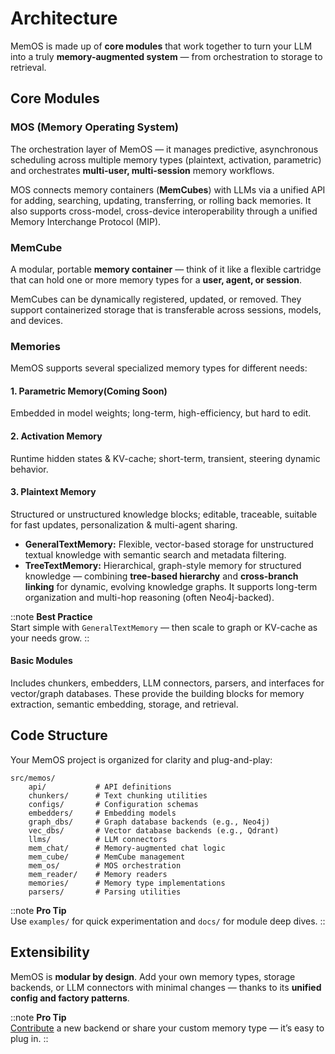 # Architecture

MemOS is made up of **core modules** that work together to turn your LLM into a truly **memory-augmented system** — from orchestration to storage to retrieval.

## Core Modules

### MOS (Memory Operating System)

The orchestration layer of MemOS — it
  manages predictive, asynchronous scheduling across multiple memory types (plaintext, activation, parametric) and orchestrates **multi-user, multi-session** memory workflows.

MOS connects memory containers (**MemCubes**) with LLMs via a unified API for adding, searching, updating, transferring, or rolling back memories. It also supports cross-model, cross-device interoperability through a unified Memory Interchange Protocol (MIP).

### MemCube
A modular, portable **memory container** — think of it like a flexible cartridge that can hold one or more memory types for a **user, agent, or session**.

MemCubes can be dynamically registered, updated, or removed. They support containerized storage that is transferable across sessions, models, and devices.

### Memories

  MemOS supports several specialized memory types for different needs:

#### 1. **Parametric Memory**(**Coming Soon**)

Embedded in model weights;
    long-term,
    high-efficiency, but hard to edit.

#### 2. **Activation Memory**

Runtime hidden states & KV-cache; short-term,
transient, steering dynamic behavior.

#### 3. Plaintext Memory

Structured or unstructured knowledge
blocks; editable, traceable, suitable for fast updates, personalization & multi-agent sharing.

- **GeneralTextMemory:** Flexible, vector-based storage for unstructured
textual knowledge with semantic search and metadata filtering.
- **TreeTextMemory:** Hierarchical, graph-style memory for structured
knowledge — combining **tree-based hierarchy** and **cross-branch linking** for dynamic, evolving knowledge graphs. It supports long-term organization and multi-hop reasoning (often Neo4j-backed).

::note
**Best Practice**<br>
Start simple with <code>GeneralTextMemory</code> — then scale to graph or KV-cache as your needs grow.
::

#### Basic Modules

Includes chunkers, embedders, LLM connectors, parsers, and interfaces for vector/graph databases. These provide the building blocks for memory extraction, semantic embedding, storage, and retrieval.

## Code Structure

Your MemOS project is organized for clarity and plug-and-play:

```
src/memos/
    api/           # API definitions
    chunkers/      # Text chunking utilities
    configs/       # Configuration schemas
    embedders/     # Embedding models
    graph_dbs/     # Graph database backends (e.g., Neo4j)
    vec_dbs/       # Vector database backends (e.g., Qdrant)
    llms/          # LLM connectors
    mem_chat/      # Memory-augmented chat logic
    mem_cube/      # MemCube management
    mem_os/        # MOS orchestration
    mem_reader/    # Memory readers
    memories/      # Memory type implementations
    parsers/       # Parsing utilities
```

::note
**Pro Tip**<br>
Use <code>examples/</code> for quick experimentation and <code>docs/</code> for module deep dives.
::

## Extensibility

MemOS is **modular by design**.
Add your own memory types, storage backends, or LLM connectors with minimal changes — thanks to its **unified config and factory patterns**.


::note
**Pro Tip**<br>
[Contribute](/docs/contribution/overview) a new backend or share your custom memory
type — it’s easy to plug in.
::
